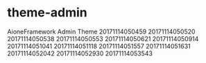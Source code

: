 # theme-admin
AioneFramework Admin Theme
20171114050459201711140505202017111405053820171114050553201711140506212017111405091420171114051041201711140511182017111405155720171114051631201711140520422017111405293020171114053543